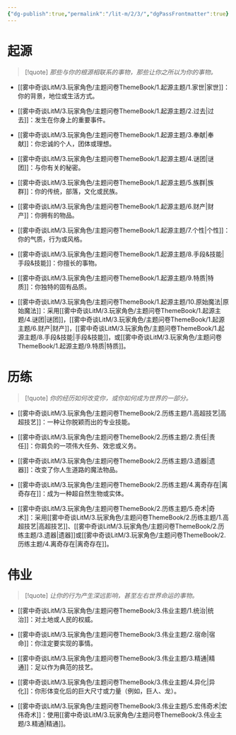 ```yaml
---
{"dg-publish":true,"permalink":"/lit-m/2/3/","dgPassFrontmatter":true}
---
```


# 起源

>[!quote]
>*那些与你的根源相联系的事物，那些让你之所以为你的事物。*


- [[雾中奇谈LitM/3.玩家角色/主题问卷ThemeBook/1.起源主题/1.家世\|家世]]：你的背景，地位或生活方式。

- [[雾中奇谈LitM/3.玩家角色/主题问卷ThemeBook/1.起源主题/2.过去\|过去]]：发生在你身上的重要事件。

- [[雾中奇谈LitM/3.玩家角色/主题问卷ThemeBook/1.起源主题/3.奉献\|奉献]]：你忠诚的个人，团体或理想。

- [[雾中奇谈LitM/3.玩家角色/主题问卷ThemeBook/1.起源主题/4.谜团\|谜团]]：与你有关的秘密。

- [[雾中奇谈LitM/3.玩家角色/主题问卷ThemeBook/1.起源主题/5.族群\|族群]]：你的传统，部落，文化或民族。

- [[雾中奇谈LitM/3.玩家角色/主题问卷ThemeBook/1.起源主题/6.财产\|财产]]：你拥有的物品。

- [[雾中奇谈LitM/3.玩家角色/主题问卷ThemeBook/1.起源主题/7.个性\|个性]]：你的气质，行为或风格。

- [[雾中奇谈LitM/3.玩家角色/主题问卷ThemeBook/1.起源主题/8.手段&技能\|手段&技能]]：你擅长的事物。

- [[雾中奇谈LitM/3.玩家角色/主题问卷ThemeBook/1.起源主题/9.特质\|特质]]：你独特的固有品质。

- [[雾中奇谈LitM/3.玩家角色/主题问卷ThemeBook/1.起源主题/10.原始魔法\|原始魔法]]：采用[[雾中奇谈LitM/3.玩家角色/主题问卷ThemeBook/1.起源主题/4.谜团\|谜团]]，[[雾中奇谈LitM/3.玩家角色/主题问卷ThemeBook/1.起源主题/6.财产\|财产]]，[[雾中奇谈LitM/3.玩家角色/主题问卷ThemeBook/1.起源主题/8.手段&技能\|手段&技能]]，或[[雾中奇谈LitM/3.玩家角色/主题问卷ThemeBook/1.起源主题/9.特质\|特质]]。

# 历练

>[!quote]
>*你的经历如何改变你，或你如何成为世界的一部分。*

- [[雾中奇谈LitM/3.玩家角色/主题问卷ThemeBook/2.历练主题/1.高超技艺\|高超技艺]]：一种让你脱颖而出的专业技能。

- [[雾中奇谈LitM/3.玩家角色/主题问卷ThemeBook/2.历练主题/2.责任\|责任]]：你肩负的一项伟大任务、效忠或义务。

- [[雾中奇谈LitM/3.玩家角色/主题问卷ThemeBook/2.历练主题/3.遗器\|遗器]]：改变了你人生道路的魔法物品。

- [[雾中奇谈LitM/3.玩家角色/主题问卷ThemeBook/2.历练主题/4.离奇存在\|离奇存在]]：成为一种超自然生物或实体。

- [[雾中奇谈LitM/3.玩家角色/主题问卷ThemeBook/2.历练主题/5.奇术\|奇术]]：采用[[雾中奇谈LitM/3.玩家角色/主题问卷ThemeBook/2.历练主题/1.高超技艺\|高超技艺]]、[[雾中奇谈LitM/3.玩家角色/主题问卷ThemeBook/2.历练主题/3.遗器\|遗器]]或[[雾中奇谈LitM/3.玩家角色/主题问卷ThemeBook/2.历练主题/4.离奇存在\|离奇存在]]。

# 伟业

>[!quote]
>*让你的行为产生深远影响，甚至左右世界命运的事物。*

- [[雾中奇谈LitM/3.玩家角色/主题问卷ThemeBook/3.伟业主题/1.统治\|统治]]：对土地或人民的权威。

- [[雾中奇谈LitM/3.玩家角色/主题问卷ThemeBook/3.伟业主题/2.宿命\|宿命]]：你注定要实现的事情。

- [[雾中奇谈LitM/3.玩家角色/主题问卷ThemeBook/3.伟业主题/3.精通\|精通]]：足以作为典范的技艺。

- [[雾中奇谈LitM/3.玩家角色/主题问卷ThemeBook/3.伟业主题/4.异化\|异化]]：你形体变化后的巨大尺寸或力量（例如，巨人、龙）。

- [[雾中奇谈LitM/3.玩家角色/主题问卷ThemeBook/3.伟业主题/5.宏伟奇术\|宏伟奇术]]：使用[[雾中奇谈LitM/3.玩家角色/主题问卷ThemeBook/3.伟业主题/3.精通\|精通]]。